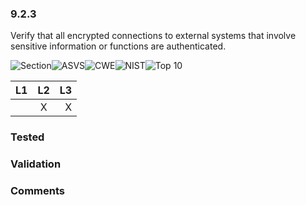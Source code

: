 ### 9.2.3 
Verify that all encrypted connections to external systems that involve sensitive information or functions are authenticated.

![Section](https://img.shields.io/badge/V9-green.svg)![ASVS](https://img.shields.io/badge/ASVS-9.2.3-blue.svg)![CWE](https://img.shields.io/badge/CWE-287-red.svg)![NIST](https://img.shields.io/badge/NIST--important.svg)![Top 10](https://img.shields.io/badge/OWASP%20Top%20Ten%202007-A7-lightgray.svg)

| L1| L2| L3|
| --|:--:|-:|
|  | X | X |

### Tested

### Validation

### Comments

        